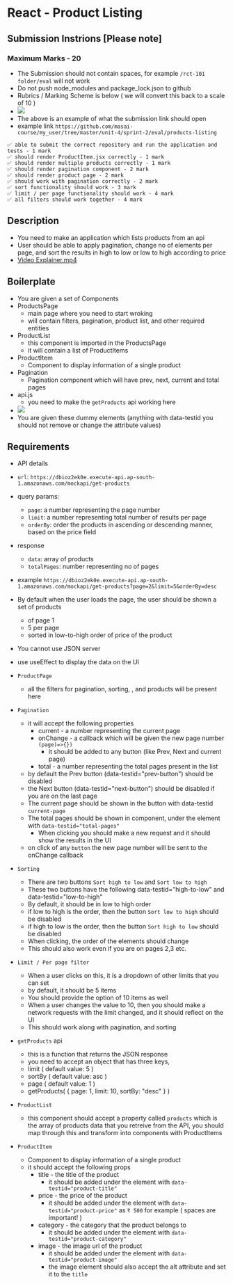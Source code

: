 # React - Product Listing

## Submission Instrions [Please note]

### Maximum Marks - 20

- The Submission should not contain spaces, for example `/rct-101 folder/eval` will not work
- Do not push node_modules and package_lock.json to github
- Rubrics / Marking Scheme is below ( we will convert this back to a scale of 10 )
- ![](https://masai-course.s3.ap-south-1.amazonaws.com/editor/uploads/2022-08-08/Screenshot%202022-08-08%20at%2012.12.05%20PM_441187.png)
- The above is an example of what the submission link should open
- example link `https://github.com/masai-course/my_user/tree/master/unit-4/sprint-2/eval/products-listing`

```
✅ able to submit the correct repository and run the application and tests - 1 mark
✅ should render ProductItem.jsx correctly - 1 mark
✅ should render multiple products correctly - 1 mark
✅ should render pagination component - 2 mark
✅ should render product page - 2 mark
✅ should work with pagination correctly - 2 mark
✅ sort functionality should work - 3 mark
✅ limit / per page functionality should work - 4 mark
✅ all filters should work together - 4 mark
```

## Description

- You need to make an application which lists products from an api
- User should be able to apply pagination, change no of elements per page, and sort the results in high to low or low to high according to price
- [Video Explainer.mp4](https://masai-course.s3.ap-south-1.amazonaws.com/material/videos/32827/0idXKWRBvNJAl8Y01nhIasQuIfvweDalyovHie50.mp4)

## Boilerplate

- You are given a set of Components
- ProductsPage
  - main page where you need to start wroking
  - will contain filters, pagination, product list, and other required entities
- ProductList
  - this component is imported in the ProductsPage
  - it will contain a list of ProductItems
- ProductItem
  - Component to display information of a single product
- Pagination
  - Pagination component which will have prev, next, current and total pages
- api.js
  - you need to make the `getProducts` api working here
- ![](https://masai-course.s3.ap-south-1.amazonaws.com/editor/uploads/2022-08-08/Screenshot%202022-08-08%20at%2011.49.42%20AM_449642.png)
- You are given these dummy elements (anything with data-testid you should not remove or change the attribute values)

## Requirements

- API details
- `url`: `https://dbioz2ek0e.execute-api.ap-south-1.amazonaws.com/mockapi/get-products`
- query params:
  - `page`: a number representing the page number
  - `limit`: a number representing total number of results per page
  - `orderBy`: order the products in ascending or descending manner, based on the price field
- response
  - `data`: array of products
  - `totalPages`: number representing no of pages
- example `https://dbioz2ek0e.execute-api.ap-south-1.amazonaws.com/mockapi/get-products?page=2&limit=5&orderBy=desc`
- By default when the user loads the page, the user should be shown a set of products
  - of page 1
  - 5 per page
  - sorted in low-to-high order of price of the product
- You cannot use JSON server
- use useEffect to display the data on the UI

- `ProductPage`

  - all the filters for pagination, sorting, , and products will be present here

- `Pagination`

  - it will accept the following properties
    - current - a number representing the current page
    - onChange - a callback which will be given the new page number `(page)=>{})`
      - it should be added to any button (like Prev, Next and current page)
    - total - a number representing the total pages present in the list
  - by default the Prev button (data-testid="prev-button") should be disabled
  - the Next button (data-testid="next-button") should be disabled if you are on the last page
  - The current page should be shown in the button with data-testid `current-page`
  - The total pages should be shown in component, under the element with `data-testid="total-pages"`
    - When clicking you should make a new request and it should show the results in the UI
  - on click of any `button` the new page number will be sent to the onChange callback

- `Sorting`

  - There are two buttons `Sort high to low` and `Sort low to high`
  - These two buttons have the following data-testid="high-to-low" and data-testid="low-to-high"
  - By default, it should be in low to high order
  - if low to high is the order, then the button `Sort low to high` should be disabled
  - if high to low is the order, then the button `Sort high to low` should be disabled
  - When clicking, the order of the elements should change
  - This should also work even if you are on pages 2,3 etc.

- `Limit / Per page filter`

  - When a user clicks on this, it is a dropdown of other limits that you can set
  - by default, it should be 5 items
  - You should provide the option of 10 items as well
  - When a user changes the value to 10, then you should make a network requests with the limit changed, and it should reflect on the UI
  - This should work along with pagination, and sorting

- `getProducts` api

  - this is a function that returns the JSON response
  - you need to accept an object that has three keys,
  - limit ( default value: 5 )
  - sortBy ( default value: asc )
  - page ( default value: 1 )
  - getProducts( { page: 1, limit: 10, sortBy: "desc" } )

- `ProductList`

  - this component should accept a property called `products` which is the array of products data that you retreive from the API, you should map through this and transform into components with ProductItems

- `ProductItem`

  - Component to display information of a single product
  - it should accept the following props
    - title - the title of the product
      - it should be added under the element with `data-testid="product-title"`
    - price - the price of the product
      - it should be added under the element with `data-testid="product-price"` as `₹ 500` for example ( spaces are important! )
    - category - the category that the product belongs to
      - it should be added under the element with `data-testid="product-category"`
    - image - the image url of the product
      - it should be added under the element with `data-testid="product-image"`
      - the image element should also accept the alt attribute and set it to the `title`
